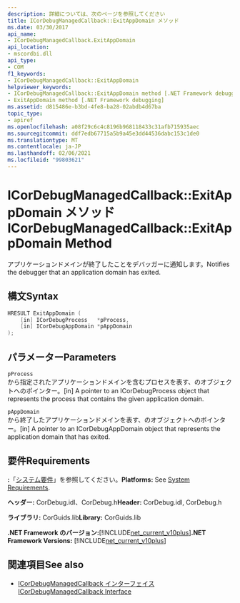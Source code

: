 ```yaml
---
description: 詳細については、次のページを参照してください
title: ICorDebugManagedCallback::ExitAppDomain メソッド
ms.date: 03/30/2017
api_name:
- ICorDebugManagedCallback.ExitAppDomain
api_location:
- mscordbi.dll
api_type:
- COM
f1_keywords:
- ICorDebugManagedCallback::ExitAppDomain
helpviewer_keywords:
- ICorDebugManagedCallback::ExitAppDomain method [.NET Framework debugging]
- ExitAppDomain method [.NET Framework debugging]
ms.assetid: d815486e-b3bd-4fe8-ba28-02abdb4d67ba
topic_type:
- apiref
ms.openlocfilehash: a08f29c6c4c8196b968118433c31afb715935aec
ms.sourcegitcommit: ddf7edb67715a5b9a45e3dd44536dabc153c1de0
ms.translationtype: MT
ms.contentlocale: ja-JP
ms.lasthandoff: 02/06/2021
ms.locfileid: "99803621"
---
```

# <a name="icordebugmanagedcallbackexitappdomain-method"></a><span data-ttu-id="7985b-103">ICorDebugManagedCallback::ExitAppDomain メソッド</span><span class="sxs-lookup"><span data-stu-id="7985b-103">ICorDebugManagedCallback::ExitAppDomain Method</span></span>

<span data-ttu-id="7985b-104">アプリケーションドメインが終了したことをデバッガーに通知します。</span><span class="sxs-lookup"><span data-stu-id="7985b-104">Notifies the debugger that an application domain has exited.</span></span>  
  
## <a name="syntax"></a><span data-ttu-id="7985b-105">構文</span><span class="sxs-lookup"><span data-stu-id="7985b-105">Syntax</span></span>  
  
```cpp  
HRESULT ExitAppDomain (  
    [in] ICorDebugProcess   *pProcess,  
    [in] ICorDebugAppDomain *pAppDomain  
);  
```  
  
## <a name="parameters"></a><span data-ttu-id="7985b-106">パラメーター</span><span class="sxs-lookup"><span data-stu-id="7985b-106">Parameters</span></span>  

 `pProcess`  
 <span data-ttu-id="7985b-107">から指定されたアプリケーションドメインを含むプロセスを表す、のオブジェクトへのポインター。</span><span class="sxs-lookup"><span data-stu-id="7985b-107">[in] A pointer to an ICorDebugProcess object that represents the process that contains the given application domain.</span></span>  
  
 `pAppDomain`  
 <span data-ttu-id="7985b-108">から終了したアプリケーションドメインを表す、のオブジェクトへのポインター。</span><span class="sxs-lookup"><span data-stu-id="7985b-108">[in] A pointer to an ICorDebugAppDomain object that represents the application domain that has exited.</span></span>  
  
## <a name="requirements"></a><span data-ttu-id="7985b-109">要件</span><span class="sxs-lookup"><span data-stu-id="7985b-109">Requirements</span></span>  

 <span data-ttu-id="7985b-110">**:**「[システム要件](../../get-started/system-requirements.md)」を参照してください。</span><span class="sxs-lookup"><span data-stu-id="7985b-110">**Platforms:** See [System Requirements](../../get-started/system-requirements.md).</span></span>  
  
 <span data-ttu-id="7985b-111">**ヘッダー:** CorDebug.idl、CorDebug.h</span><span class="sxs-lookup"><span data-stu-id="7985b-111">**Header:** CorDebug.idl, CorDebug.h</span></span>  
  
 <span data-ttu-id="7985b-112">**ライブラリ:** CorGuids.lib</span><span class="sxs-lookup"><span data-stu-id="7985b-112">**Library:** CorGuids.lib</span></span>  
  
 <span data-ttu-id="7985b-113">**.NET Framework のバージョン:**[!INCLUDE[net_current_v10plus](../../../../includes/net-current-v10plus-md.md)]</span><span class="sxs-lookup"><span data-stu-id="7985b-113">**.NET Framework Versions:** [!INCLUDE[net_current_v10plus](../../../../includes/net-current-v10plus-md.md)]</span></span>  
  
## <a name="see-also"></a><span data-ttu-id="7985b-114">関連項目</span><span class="sxs-lookup"><span data-stu-id="7985b-114">See also</span></span>

- [<span data-ttu-id="7985b-115">ICorDebugManagedCallback インターフェイス</span><span class="sxs-lookup"><span data-stu-id="7985b-115">ICorDebugManagedCallback Interface</span></span>](icordebugmanagedcallback-interface.md)
